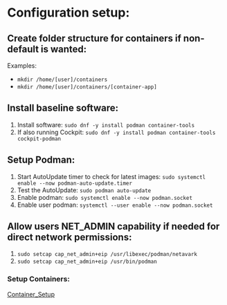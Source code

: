 # Configuration setup:

## Create folder structure for containers if non-default is wanted:
Examples:
* `mkdir /home/[user]/containers`
* `mkdir /home/[user]/containers/[container-app]`

## Install baseline software:
1. Install software: `sudo dnf -y install podman container-tools`
2. If also running Cockpit: `sudo dnf -y install podman container-tools cockpit-podman`

   
## Setup Podman:
1. Start AutoUpdate timer to check for latest images:  `sudo systemctl enable --now podman-auto-update.timer`
2. Test the AutoUpdate:  `sudo podman auto-update`
3. Enable podman:  `sudo systemctl enable --now podman.socket`
4. Enable user podman:  `systemctl --user enable --now podman.socket`

## Allow users NET_ADMIN capability if needed for direct network permissions:
1. `sudo setcap cap_net_admin+eip /usr/libexec/podman/netavark`
2. `sudo setcap cap_net_admin+eip /usr/bin/podman`


### Setup Containers:
[Container_Setup](https://github.com/Duckmanjbr/Podman-setup-on-RHEL9-Rocky9/blob/main/Quadlet_Setup.md#podman-container-setup-on-rhel9rocky9-with-security-implications)
